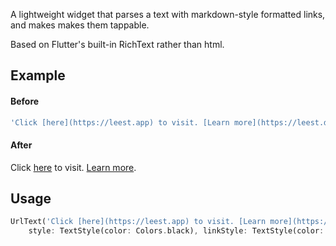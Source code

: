 A lightweight widget that parses a text with markdown-style formatted links, and makes makes them tappable. 

Based on Flutter's built-in RichText rather than html.

## Example

#### Before
```dart
'Click [here](https://leest.app) to visit. [Learn more](https://leest.dev).'
```

#### After
Click [here](https://leest.app) to visit. [Learn more](https://leest.dev).

## Usage

```dart
UrlText('Click [here](https://leest.app) to visit. [Learn more](https://leest.dev).', 
    style: TextStyle(color: Colors.black), linkStyle: TextStyle(color: Colors.blue));
```